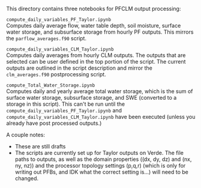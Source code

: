 This directory contains three notebooks for PFCLM output processing:  

`compute_daily_variables_PF_Taylor.ipynb`  
Computes daily average flow, water table depth, soil moisture, surface water storage, and subsurface storage from hourly PF outputs. This mirrors the `parflow_averages.f90` script.    

`compute_daily_variables_CLM_Taylor.ipynb`  
Computes daily averages from hourly CLM outputs. The outputs that are selected can be user defined in the top portion of the script. The current outputs are outlined in the script description and mirror the `clm_averages.f90` postprocessing script.  

`compute_Total_Water_Storage.ipynb`  
Computes daily and yearly average total water storage, which is the sum of surface water storage, subsurface storage, and SWE (converted to a storage in this script). This can't be run until the `compute_daily_variables_PF_Taylor.ipynb` and `compute_daily_variables_CLM_Taylor.ipynb` have been executed (unless you already have post processed outputs.)  
  
  
A couple notes:
- These are still drafts
- The scripts are currently set up for Taylor outputs on Verde. The file paths to outputs, as well as the domain properties ((dx, dy, dz) and (nx, ny, nz)) and the processor topology settings (p,q,r) (which is only for writing out PFBs, and IDK what the correct setting is...) will need to be changed. 
